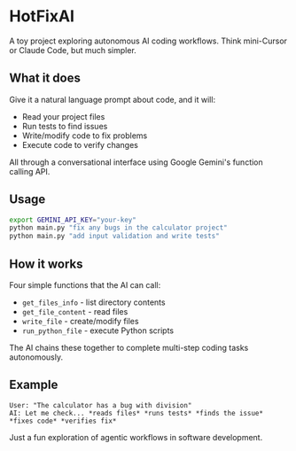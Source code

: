 # HotFixAI

A toy project exploring autonomous AI coding workflows. Think mini-Cursor or Claude Code, but much simpler.

## What it does

Give it a natural language prompt about code, and it will:
- Read your project files
- Run tests to find issues  
- Write/modify code to fix problems
- Execute code to verify changes

All through a conversational interface using Google Gemini's function calling API.

## Usage

```bash
export GEMINI_API_KEY="your-key"
python main.py "fix any bugs in the calculator project"
python main.py "add input validation and write tests"
```

## How it works

Four simple functions that the AI can call:
- `get_files_info` - list directory contents
- `get_file_content` - read files  
- `write_file` - create/modify files
- `run_python_file` - execute Python scripts

The AI chains these together to complete multi-step coding tasks autonomously.

## Example

```
User: "The calculator has a bug with division"
AI: Let me check... *reads files* *runs tests* *finds the issue* *fixes code* *verifies fix*
```

Just a fun exploration of agentic workflows in software development.
